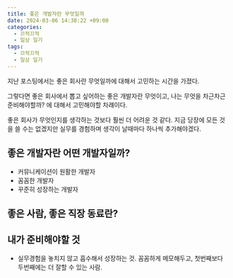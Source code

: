 ```yaml
---
title: 좋은 개발자란 무엇일까
date: 2024-03-06 14:38:22 +09:00
categories:
  - 끄적끄적
  - 일상 일기
tags:
  - 끄적끄적
  - 일상 일기
---
```



지난 포스팅에서는 좋은 회사란 무엇일까에 대해서 고민하는 시간을 가졌다.

그렇다면 좋은 회사에서 뽑고 싶어하는 좋은 개발자란 무엇이고, 나는 무엇을 차근차근 준비해야할까? 에 대해서 고민해야할 차럐이다.

좋은 회사가 무엇인지를 생각하는 것보다 훨씬 더 어려운 것 같다. 지금 당장에 모든 것을 쓸 수는 없겠지만 실무를 경험하며 생각이 날때마다 하나씩 추가해야겠다.

## 좋은 개발자란 어떤 개발자일까?

- 커뮤니케이션이 원활한 개발자
- 꼼꼼한 개발자
- 꾸준히 성장하는 개발자

## 좋은 사람, 좋은 직장 동료란?


## 내가 준비해야할 것

- 실무경험을 놓치지 않고 흡수해서 성장하는 것. 꼼꼼하게 메모해두고, 첫번째보다 두번째에는 더 잘할 수 있는 사람.
